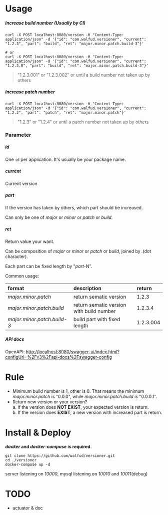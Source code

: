 # Usage

##### Increase build number (Usually by CI)
```shell
curl -X POST localhost:8080/version -H "Content-Type: application/json" -d '{"id": "com.walfud.versioner", "current": "1.2.3", "part": "build", "ret": "major.minor.patch.build-3"}'

# or
curl -X POST localhost:8080/version -H "Content-Type: application/json" -d '{"id": "com.walfud.versioner", "current": "1.2.3.0", "part": "build", "ret": "major.minor.patch.build-3"}'
```
> "1.2.3.001" or "1.2.3.002" or until a build number not taken up by others

##### Increase patch number
```shell
curl -X POST localhost:8080/version -H "Content-Type: application/json" -d '{"id": "com.walfud.versioner", "current": "1.2.3", "part": "patch", "ret": "major.minor.patch"}'
```
> "1.2.3" or "1.2.4" or until a patch number not taken up by others

### Parameter

##### id
One `id` per application. It's usually be your package name.

##### current
Current version

##### part
If the version has taken by others, which part should be increased.
 
Can only be one of _major_ or _minor_ or _patch_ or _build_.

##### ret
Return value your want.

Can be composition of _major_ or _minor_ or _patch_ or _build_, joined by _._(dot character).

Each part can be fixed length by "_part_-N".

Common usage:

| format | description | return | 
| :--- | :--- | :--- |
| _major.minor.patch_ | return sematic version | 1.2.3 |
| _major.minor.patch.build_ | return sematic version with build number | 1.2.3.4 | 
| _major.minor.patch.build-3_ | build part with fixed length | 1.2.3.004 |

##### API docs
OpenAPI: [http://localhost:8080/swagger-ui/index.html?configUrl=%2Fv3%2Fapi-docs%2Fswagger-config](http://localhost:8080/swagger-ui/index.html?configUrl=%2Fv3%2Fapi-docs%2Fswagger-config)


# Rule
* Minimum build number is 1, other is 0. That means the minimum _major.minor.patch_ is "0.0.0", while _major.minor.patch.build_ is "0.0.0.1". 
* Return new version or your version? <br />
  a. If the version does **NOT EXIST**, your expected version is return. <br />
  b. If the version does **EXIST**, a new version with increased part is return.


# Install & Deploy
**_docker_ and _docker-compose_ is required**.

```shell
git clone https://github.com/walfud/versioner.git
cd ./versioner
docker-compose up -d
```

server listening on _10000_, mysql listening on _10010_ and _10011_(debug)


# TODO
* actuator & doc
